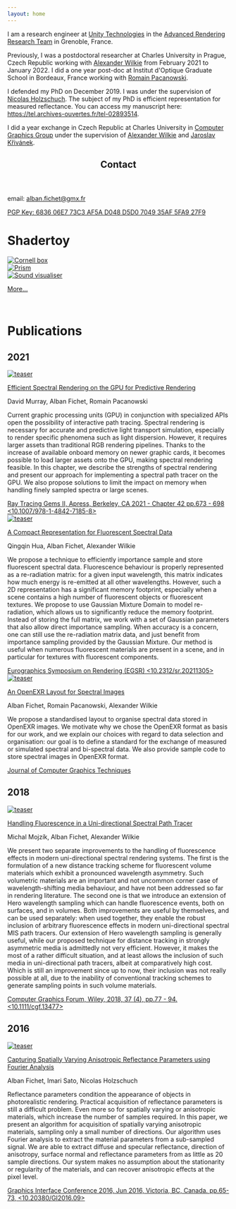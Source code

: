 ```yaml
---
layout: home
---
```


<div class="w3-row">
  <div class="w3-col m8 l8 w3-padding-large">
    <p>I am a research engineer at <a href="https://unity.com/">Unity Technologies</a> in the <a href="https://unity-grenoble.github.io/website/index.html">Advanced Rendering Research Team</a> in Grenoble, France.
    <p>Previously, I was a postdoctoral researcher at Charles University in Prague, Czech Republic working with <a href="https://cgg.mff.cuni.cz/~wilkie/Website/Home.html">Alexander Wilkie</a> from February 2021 to January 2022. I did a one year post-doc at Institut d'Optique Graduate School in Bordeaux, France working with <a href="http://manao.inria.fr/perso/~pac/research.php">Romain Pacanowski</a>.</p>
    <p>I defended my PhD on December 2019. I was under the supervision of <a href="https://artis.inria.fr/Members/Nicolas.Holzschuch/">Nicolas Holzschuch</a>. The subject of my PhD is efficient representation for measured reflectance. You can access my manuscript here: <a href="https://tel.archives-ouvertes.fr/tel-02893514">https://tel.archives-ouvertes.fr/tel-02893514</a>.</p>
    <p>I did a year exchange in Czech Republic at Charles University in <a href="http://cgg.mff.cuni.cz/">Computer Graphics Group</a> under the supervision of <a href="http://cgg.mff.cuni.cz/~wilkie">Alexander Wilkie</a> and <a href="http://cgg.mff.cuni.cz/~jaroslav">Jaroslav Křivánek</a>.</p>
  </div>
  <div class="w3-col m4 l4">
    <div class="rounded_background">
      <header class="w3-container">
        <h2>Contact</h2>
      </header>
      <div class="w3-container">
        <!-- <img src="images/profile.jpg" class="w3-round teaser_image" /> -->
        <p>email: <a href="mailto:alban.fichet@inria.fr">alban.fichet@gmx.fr</a></p>
        <p><a href="https://keys.openpgp.org/vks/v1/by-fingerprint/683606E773C3AF5AD048D5D0704935AF5FA927F9">PGP Key: 6836 06E7 73C3 AF5A D048 D5D0 7049 35AF 5FA9 27F9</a></p>
      </div>
    </div>
  </div>
</div>

# Shadertoy

<div class="w3-row-padding">
  <div class="w3-col m4 l4">
    <div class="w3-card">
      <a href="https://www.shadertoy.com/view/WtlSWM"><img src="../images/shadertoy/WtlSWM.jpg" class="w3-image" alt="Cornell box"></a>
    </div>
  </div>
  <div class="w3-col m4 l4">
    <div class="w3-card">
      <a href="https://www.shadertoy.com/view/wlSXz3"><img src="../images/shadertoy/wlSXz3.jpg" class="w3-image" alt="Prism"></a>
    </div>
  </div>
  <div class="w3-col m4 l4">
    <div class="w3-card">
      <a href="https://www.shadertoy.com/view/3ljXDd"><img src="../images/shadertoy/3ljXDd.jpg" class="w3-image" alt="Sound visualiser"></a>
    </div>
  </div>
</div>

<p></p>

<div class="w3-display-container">
  <p class="w3-right">
    <a href="https://www.shadertoy.com/user/stack_overflow" class="w3-button w3-blue">More...</a>
  </p>
</div>

<p><br></p>

# Publications


## 2021

<!-- Efficient Spectral Rendering on the GPU for Predictive Rendering -->
<div class="container_papers rounded_background">
  <div class="teaser_image_col">
    <a href="https://hal.inria.fr/hal-03331619">
      <img src="images/21_teaser_rtg.png" class="w3-round teaser_image" alt="teaser" />
    </a>
  </div>
  <div class="paper_text_col">
    <div class="post-list-heading">
      <p><a href="https://hal.inria.fr/hal-03331619">
        Efficient Spectral Rendering on the GPU for Predictive Rendering
      </a></p>
    </div>
    <div class="post-meta">
      <p>David Murray, Alban Fichet, Romain Pacanowski</p>
    </div>
    <div class="post-content">
      <p>
      Current graphic processing units (GPU) in conjunction with specialized APIs
      open the possibility of interactive path tracing. Spectral rendering is
      necessary for accurate and predictive light transport simulation, especially to
      render specific phenomena such as light dispersion. However, it requires
      larger assets than traditional RGB rendering pipelines. Thanks to the
      increase of available onboard memory on newer graphic cards, it becomes
      possible to load larger assets onto the GPU, making spectral rendering
      feasible. In this chapter, we describe the strengths of spectral rendering and
      present our approach for implementing a spectral path tracer on the GPU. We
      also propose solutions to limit the impact on memory when handling finely
      sampled spectra or large scenes.
      </p>
    </div>
    <div class="post-meta">
      <a href="https://doi.org/10.1007/978-1-4842-7185-8">Ray Tracing Gems II, Apress, Berkeley, CA 2021 - Chapter 42 pp.673 - 698 &lt;10.1007/978-1-4842-7185-8&gt; </a>
    </div>
  </div>
</div>


<!-- A Compact Representation for Fluorescent Spectral Data -->
<div class="container_papers rounded_background">
  <div class="teaser_image_col">
      <a href="https://hal.archives-ouvertes.fr/hal-03274233">
        <img src="images/21_teaser_fluo_gmm.png" class="w3-round teaser_image" alt="teaser" />
      </a>
  </div>
  <div class="paper_text_col">
    <div class="post-list-heading">
      <p><a href="https://hal.archives-ouvertes.fr/hal-03274233">
        A Compact Representation for Fluorescent Spectral Data
      </a></p>
    </div>
    <div class="post-meta">
      <p>Qingqin Hua, Alban Fichet, Alexander Wilkie</p>
    </div>
    <div class="post-content">
      <p>
      We propose a technique to efficiently importance sample and
      store fluorescent spectral data. Fluorescence behaviour is
      properly represented as a re-radiation matrix: for a given
      input wavelength, this matrix indicates how much energy is
      re-emitted at all other wavelengths. However, such a 2D
      representation has a significant memory footprint,
      especially when a scene contains a high number of
      fluorescent objects or fluorescent textures. We propose to
      use Gaussian Mixture Domain to model re-radiation, which
      allows us to significantly reduce the memory
      footprint. Instead of storing the full matrix, we work with
      a set of Gaussian parameters that also allow direct
      importance sampling. When accuracy is a concern, one can
      still use the re-radiation matrix data, and just benefit
      from importance sampling provided by the Gaussian
      Mixture. Our method is useful when numerous fluorescent
      materials are present in a scene, and in particular for
      textures with fluorescent components.
      </p>
    </div>
    <div class="post-meta">
      <a href="https://egsr.eu/2021">Eurographics Symposium on Rendering (EGSR) &lt;10.2312/sr.20211305&gt; </a>
    </div>
  </div>
</div>


<!-- An OpenEXR Layout for Spectral Images -->
<div class="container_papers rounded_background">
  <div class="teaser_image_col">
    <a href="https://hal.inria.fr/hal-03252797">
      <img src="images/21_teaser_spectral_exr.png" class="w3-round teaser_image" alt="teaser" />
    </a>
  </div>
  <div class="paper_text_col">
    <div class="post-list-heading">
      <p><a href="https://hal.inria.fr/hal-03252797">
        An OpenEXR Layout for Spectral Images
      </a></p>
    </div>
    <div class="post-meta">
      <p>Alban Fichet, Romain Pacanowski, Alexander Wilkie</p>
    </div>
    <div class="post-content">
      <p>
      We propose a standardised layout to organise spectral data
      stored in OpenEXR images. We motivate why we chose the
      OpenEXR format as basis for our work, and we explain our
      choices with regard to data selection and organisation:
      our goal is to define a standard for the exchange of
      measured or simulated spectral and bi-spectral data. We
      also provide sample code to store spectral images in
      OpenEXR format.
      </p>
    </div>
    <div class="post-meta">
      <a href="http://jcgt.org">Journal of Computer Graphics Techniques</a>
    </div>
  </div>
</div>


## 2018


<!-- Handling Fluorescence in a Uni-directional Spectral Path Tracer -->
<div class="container_papers rounded_background">
  <div class="teaser_image_col">
    <a href="https://hal.inria.fr/hal-01818826">
      <img src="images/18_teaser_fluo.png" class="w3-round teaser_image" alt="teaser" />
    </a>
  </div>
  <div class="paper_text_col">
    <div class="post-list-heading">
      <p><a href="https://hal.inria.fr/hal-01818826">
        Handling Fluorescence in a Uni-directional Spectral Path Tracer
      </a></p>
    </div>
    <div class="post-meta">
      <p>Michal Mojzík, Alban Fichet, Alexander Wilkie</p>
    </div>
    <div class="post-content">
      <p>
      We present two separate improvements to the handling of
      fluorescence effects in modern uni-directional spectral rendering
      systems. The first is the formulation of a new distance tracking
      scheme for fluorescent volume materials which exhibit a pronounced
      wavelength asymmetry. Such volumetric materials are an important and
      not uncommon corner case of wavelength-shifting media behaviour, and
      have not been addressed so far in rendering literature. The second
      one is that we introduce an extension of Hero wavelength sampling
      which can handle fluorescence events, both on surfaces, and in
      volumes. Both improvements are useful by themselves, and can be used
      separately: when used together, they enable the robust inclusion of
      arbitrary fluorescence effects in modern uni-directional spectral
      MIS path tracers. Our extension of Hero wavelength sampling is
      generally useful, while our proposed technique for distance tracking
      in strongly asymmetric media is admittedly not very efficient.
      However, it makes the most of a rather difficult situation, and at
      least allows the inclusion of such media in uni-directional path
      tracers, albeit at comparatively high cost. Which is still an
      improvement since up to now, their inclusion was not really possible
      at all, due to the inability of conventional tracking schemes to
      generate sampling points in such volume materials.
      </p>
    </div>
    <div class="post-meta">
      <a href="https://dx.doi.org/10.1111/cgf.13477">Computer Graphics Forum, Wiley, 2018, 37 (4), pp.77 - 94. &lt;10.1111/cgf.13477&gt;</a>
    </div>
  </div>
</div>

## 2016


<!-- Capturing Spatially Varying Anisotropic Reflectance Parameters using Fourier Analysis -->
<div class="container_papers rounded_background">
  <div class="teaser_image_col">
    <a href="https://hal.inria.fr/hal-01302120v2">
      <img src="images/16_teaser.jpg" class="w3-round teaser_image" alt="teaser" />
    </a>
  </div>
  <div class="paper_text_col">
    <div class="post-list-heading">
      <p><a href="https://hal.inria.fr/hal-01302120v2">
        Capturing Spatially Varying Anisotropic Reflectance Parameters using Fourier Analysis
      </a></p>
    </div>
    <div class="post-meta">
      <p>Alban Fichet, Imari Sato, Nicolas Holzschuch</p>
    </div>
    <div class="post-content">
      <p>
      Reflectance parameters condition the appearance of objects in photorealistic rendering. Practical acquisition of reflectance parameters is still a difficult problem. Even more so for spatially varying or anisotropic materials, which increase the number of samples required. In this paper, we present an algorithm for acquisition of spatially varying anisotropic materials, sampling only a small number of directions. Our algorithm uses Fourier analysis to extract the material parameters from a sub-sampled signal. We are able to extract diffuse and specular reflectance, direction of anisotropy, surface normal and reflectance parameters from as little as 20 sample directions. Our system makes no assumption about the stationarity or regularity of the materials, and can recover anisotropic effects at the pixel level.
      </p>
    </div>
    <div class="post-meta">
      <a href="https://dx.doi.org/10.20380/GI2016.09">Graphics Interface Conference 2016, Jun 2016, Victoria, BC, Canada. pp.65-73, &lt;10.20380/GI2016.09&gt;</a>
    </div>
  </div>
</div>

